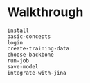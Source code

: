 # Walkthrough

```{toctree}
install
basic-concepts
login
create-training-data
choose-backbone
run-job
save-model
integrate-with-jina
```